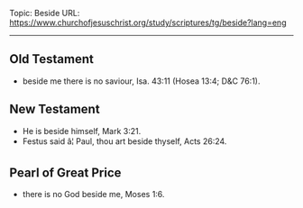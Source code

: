 Topic: Beside
URL: https://www.churchofjesuschrist.org/study/scriptures/tg/beside?lang=eng

---

## Old Testament

- beside me there is no saviour, Isa. 43:11 (Hosea 13:4; D&C 76:1).

## New Testament

- He is beside himself, Mark 3:21.
- Festus said â¦ Paul, thou art beside thyself, Acts 26:24.

## Pearl of Great Price

- there is no God beside me, Moses 1:6.


